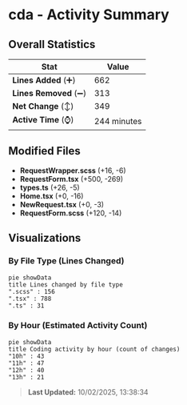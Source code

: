 # cda - Activity Summary 

## Overall Statistics

| Stat                   | Value                                                             |
| ---------------------- | ----------------------------------------------------------------- |
| **Lines Added** (➕)   | 662                                          |
| **Lines Removed** (➖) | 313                                        |
| **Net Change** (↕)    | 349                |
| **Active Time** (⌚)   | 244 minutes |


## Modified Files
- **RequestWrapper.scss** (+16, -6)
- **RequestForm.tsx** (+500, -269)
- **types.ts** (+26, -5)
- **Home.tsx** (+0, -16)
- **NewRequest.tsx** (+0, -3)
- **RequestForm.scss** (+120, -14)

## Visualizations

### By File Type (Lines Changed)

```mermaid
pie showData
title Lines changed by file type
".scss" : 156
".tsx" : 788
".ts" : 31
```

### By Hour (Estimated Activity Count)

```mermaid
pie showData
title Coding activity by hour (count of changes)
"10h" : 43
"11h" : 47
"12h" : 40
"13h" : 21
```


> **Last Updated:** 10/02/2025, 13:38:34
